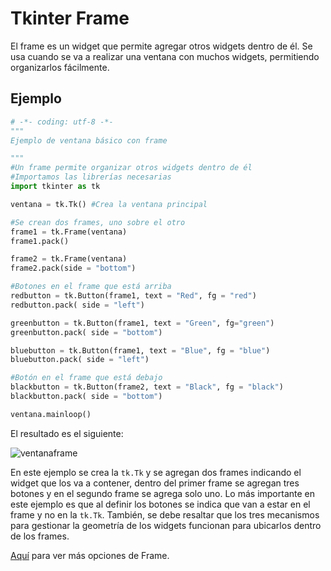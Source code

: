 # Tkinter Frame
El frame es un widget que permite agregar otros widgets dentro de él. Se usa cuando se va a realizar una ventana con muchos widgets, permitiendo organizarlos fácilmente.

## Ejemplo

```python
# -*- coding: utf-8 -*-
"""
Ejemplo de ventana básico con frame

"""
#Un frame permite organizar otros widgets dentro de él
#Importamos las librerías necesarias
import tkinter as tk

ventana = tk.Tk() #Crea la ventana principal

#Se crean dos frames, uno sobre el otro
frame1 = tk.Frame(ventana)
frame1.pack()

frame2 = tk.Frame(ventana)
frame2.pack(side = "bottom")

#Botones en el frame que está arriba
redbutton = tk.Button(frame1, text = "Red", fg = "red")
redbutton.pack( side = "left")

greenbutton = tk.Button(frame1, text = "Green", fg="green")
greenbutton.pack( side = "bottom")

bluebutton = tk.Button(frame1, text = "Blue", fg = "blue")
bluebutton.pack( side = "left")

#Botón en el frame que está debajo
blackbutton = tk.Button(frame2, text = "Black", fg = "black")
blackbutton.pack( side = "bottom")

ventana.mainloop()
```
El resultado es el siguiente:

![ventanaframe](https://user-images.githubusercontent.com/58320351/128614323-3939bf06-7ea4-4240-964c-7060b939059f.png)

En este ejemplo se crea la `tk.Tk` y se agregan dos frames indicando el widget que los va a contener, dentro del primer frame se agregan tres botones y en el segundo frame se agrega solo uno. Lo más importante en este ejemplo es que al definir los botones se indica que van a estar en el frame y no en la `tk.Tk`. También, se debe resaltar que los tres mecanismos para gestionar la geometría de los widgets funcionan para ubicarlos dentro de los frames.

[Aquí](https://www.tutorialspoint.com/python3/tk_frame.htm) para ver más opciones de Frame.
